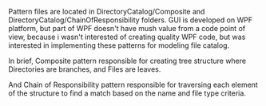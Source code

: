Pattern files are located in DirectoryCatalog/Composite and DirectoryCatalog/ChainOfResponsibility folders.
GUI is developed on WPF platform, but part of WPF doesn't have mush value from a code point of view,
because i wasn't interested of creating quality WPF code, but was interested in implementing these patterns
for modeling file catalog.

In brief, Composite pattern responsible for creating tree structure where Directories are branches, and Files are leaves.

And Chain of Responsibility pattern responsible for traversing each element of the structure to find a match based on the name and file type criteria.
